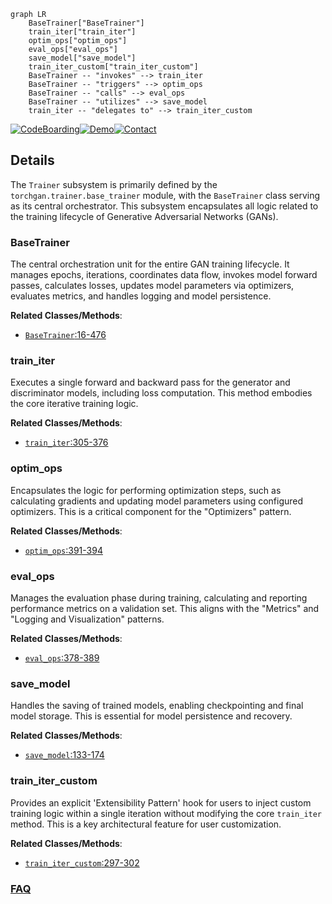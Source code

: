 ```mermaid
graph LR
    BaseTrainer["BaseTrainer"]
    train_iter["train_iter"]
    optim_ops["optim_ops"]
    eval_ops["eval_ops"]
    save_model["save_model"]
    train_iter_custom["train_iter_custom"]
    BaseTrainer -- "invokes" --> train_iter
    BaseTrainer -- "triggers" --> optim_ops
    BaseTrainer -- "calls" --> eval_ops
    BaseTrainer -- "utilizes" --> save_model
    train_iter -- "delegates to" --> train_iter_custom
```

[![CodeBoarding](https://img.shields.io/badge/Generated%20by-CodeBoarding-9cf?style=flat-square)](https://github.com/CodeBoarding/GeneratedOnBoardings)[![Demo](https://img.shields.io/badge/Try%20our-Demo-blue?style=flat-square)](https://www.codeboarding.org/demo)[![Contact](https://img.shields.io/badge/Contact%20us%20-%20contact@codeboarding.org-lightgrey?style=flat-square)](mailto:contact@codeboarding.org)

## Details

The `Trainer` subsystem is primarily defined by the `torchgan.trainer.base_trainer` module, with the `BaseTrainer` class serving as its central orchestrator. This subsystem encapsulates all logic related to the training lifecycle of Generative Adversarial Networks (GANs).

### BaseTrainer
The central orchestration unit for the entire GAN training lifecycle. It manages epochs, iterations, coordinates data flow, invokes model forward passes, calculates losses, updates model parameters via optimizers, evaluates metrics, and handles logging and model persistence.


**Related Classes/Methods**:

- <a href="https://github.com/torchgan/torchgan/blob/master/torchgan/trainer/base_trainer.py#L16-L476" target="_blank" rel="noopener noreferrer">`BaseTrainer`:16-476</a>


### train_iter
Executes a single forward and backward pass for the generator and discriminator models, including loss computation. This method embodies the core iterative training logic.


**Related Classes/Methods**:

- <a href="https://github.com/torchgan/torchgan/blob/master/torchgan/trainer/base_trainer.py#L305-L376" target="_blank" rel="noopener noreferrer">`train_iter`:305-376</a>


### optim_ops
Encapsulates the logic for performing optimization steps, such as calculating gradients and updating model parameters using configured optimizers. This is a critical component for the "Optimizers" pattern.


**Related Classes/Methods**:

- <a href="https://github.com/torchgan/torchgan/blob/master/torchgan/trainer/base_trainer.py#L391-L394" target="_blank" rel="noopener noreferrer">`optim_ops`:391-394</a>


### eval_ops
Manages the evaluation phase during training, calculating and reporting performance metrics on a validation set. This aligns with the "Metrics" and "Logging and Visualization" patterns.


**Related Classes/Methods**:

- <a href="https://github.com/torchgan/torchgan/blob/master/torchgan/trainer/base_trainer.py#L378-L389" target="_blank" rel="noopener noreferrer">`eval_ops`:378-389</a>


### save_model
Handles the saving of trained models, enabling checkpointing and final model storage. This is essential for model persistence and recovery.


**Related Classes/Methods**:

- <a href="https://github.com/torchgan/torchgan/blob/master/torchgan/trainer/base_trainer.py#L133-L174" target="_blank" rel="noopener noreferrer">`save_model`:133-174</a>


### train_iter_custom
Provides an explicit 'Extensibility Pattern' hook for users to inject custom training logic within a single iteration without modifying the core `train_iter` method. This is a key architectural feature for user customization.


**Related Classes/Methods**:

- <a href="https://github.com/torchgan/torchgan/blob/master/torchgan/trainer/base_trainer.py#L297-L302" target="_blank" rel="noopener noreferrer">`train_iter_custom`:297-302</a>




### [FAQ](https://github.com/CodeBoarding/GeneratedOnBoardings/tree/main?tab=readme-ov-file#faq)